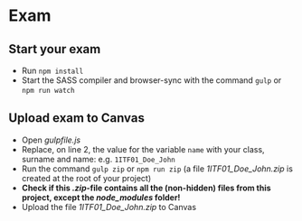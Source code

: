 # Exam

## Start your exam

- Run `npm install`
- Start the SASS compiler and browser-sync with the command `gulp` or `npm run watch`

## Upload exam to Canvas

- Open _gulpfile.js_
- Replace, on line 2, the value for the variable `name` with your class, surname and name: e.g. `1ITF01_Doe_John`
- Run the command `gulp zip` or `npm run zip`
  (a file _1ITF01_Doe_John.zip_ is created at the root of your project)
- **Check if this _.zip_-file contains all the (non-hidden) files from this project, except the _node_modules_ folder!**
- Upload the file _1ITF01_Doe_John.zip_ to Canvas
